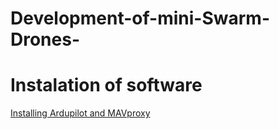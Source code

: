 # Development-of-mini-Swarm-Drones-
# Instalation of software

[Installing Ardupilot and MAVproxy](https://github.com/abrar-shariff/Development-of-mini-Swarm-Drones-/blob/main/docs/Installing_Ardupilot_20_04.md) 

